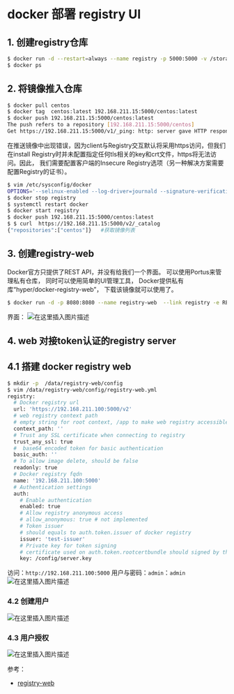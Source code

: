 #  docker 部署 registry UI


## 1. 创建registry仓库

```bash
$ docker run -d --restart=always --name registry -p 5000:5000 -v /storage/registry:/var/lib/registry registry：2.3.0
$ docker ps
```

## 2. 将镜像推入仓库

```bash
$ docker pull centos
$ docker tag  centos:latest 192.168.211.15:5000/centos:latest
$ docker push 192.168.211.15:5000/centos:latest
The push refers to a repository [192.168.211.15:5000/centos]
Get https://192.168.211.15:5000/v1/_ping: http: server gave HTTP response to HTTPS client
```

在推送镜像中出现错误，因为client与Registry交互默认将采用https访问，但我们在install Registry时并未配置指定任何tls相关的key和crt文件，https将无法访问。因此， 我们需要配置客户端的Insecure Registry选项（另一种解决方案需要配置Registry的证书）。

```bash
$ vim /etc/sysconfig/docker
OPTIONS='--selinux-enabled --log-driver=journald --signature-verification=false --insecure-registry 192.168.211.15:5000'
$ docker stop registry
$ systemctl restart docker
$ docker start registry
$ docker push 192.168.211.15:5000/centos:latest
$ $ curl  https://192.168.211.15:5000/v2/_catalog
{"repositories":["centos"]}   #获取镜像列表
```



## 3. 创建registry-web
Docker官方只提供了REST API，并没有给我们一个界面。 可以使用Portus来管理私有仓库， 同时可以使用简单的UI管理工具， Docker提供私有库“hyper/docker-registry-web”， 下载该镜像就可以使用了。

```bash
$ docker run -d -p 8080:8080 --name registry-web  --link registry -e REGISTRY_URL=http://registry:5000/v2  -e REGISTRY_NAME=localhost:5000        hyper/docker-registry-web
```
界面：
![在这里插入图片描述](https://img-blog.csdnimg.cn/20200717132621206.png?x-oss-process=image/watermark,type_ZmFuZ3poZW5naGVpdGk,shadow_10,text_aHR0cHM6Ly9ibG9nLmNzZG4ubmV0L3hpeGloYWhhbGVsZWhlaGU=,size_16,color_FFFFFF,t_70)

## 4. web 对接token认证的registry server
##  4.1 搭建 docker registry web

```bash
$ mkdir -p  /data/registry-web/config
$ vim /data/registry-web/config/registry-web.yml
registry:
  # Docker registry url
  url: 'https://192.168.211.100:5000/v2'
  # web registry context path
  # empty string for root context, /app to make web registry accessible on http://host/app
  context_path: ''
  # Trust any SSL certificate when connecting to registry
  trust_any_ssl: true
  #  base64 encoded token for basic authentication
  basic_auth: ''
  # To allow image delete, should be false
  readonly: true
  # Docker registry fqdn
  name: '192.168.211.100:5000'
  # Authentication settings
  auth:
    # Enable authentication
    enabled: true
    # Allow registry anonymous access
    # allow_anonymous: true # not implemented
    # Token issuer
    # should equals to auth.token.issuer of docker registry
    issuer: 'test-issuer'
    # Private key for token signing
    # certificate used on auth.token.rootcertbundle should signed by this key
    key: /config/server.key

```
访问：`http://192.168.211.100:5000`
用户与密码：`admin`：`admin`
![在这里插入图片描述](https://img-blog.csdnimg.cn/07d656f25584451d88c8a5208601bdf9.png)
### 4.2 创建用户
![在这里插入图片描述](https://img-blog.csdnimg.cn/9b0442dd88d448d1a7e9cfc6134c6864.png)
### 4.3 用户授权
![在这里插入图片描述](https://img-blog.csdnimg.cn/a6cbb8ae812f4d4ab8fbc2859875fe48.png)

参考：

 - [registry-web](https://hub.docker.com/r/hyper/docker-registry-web/)

